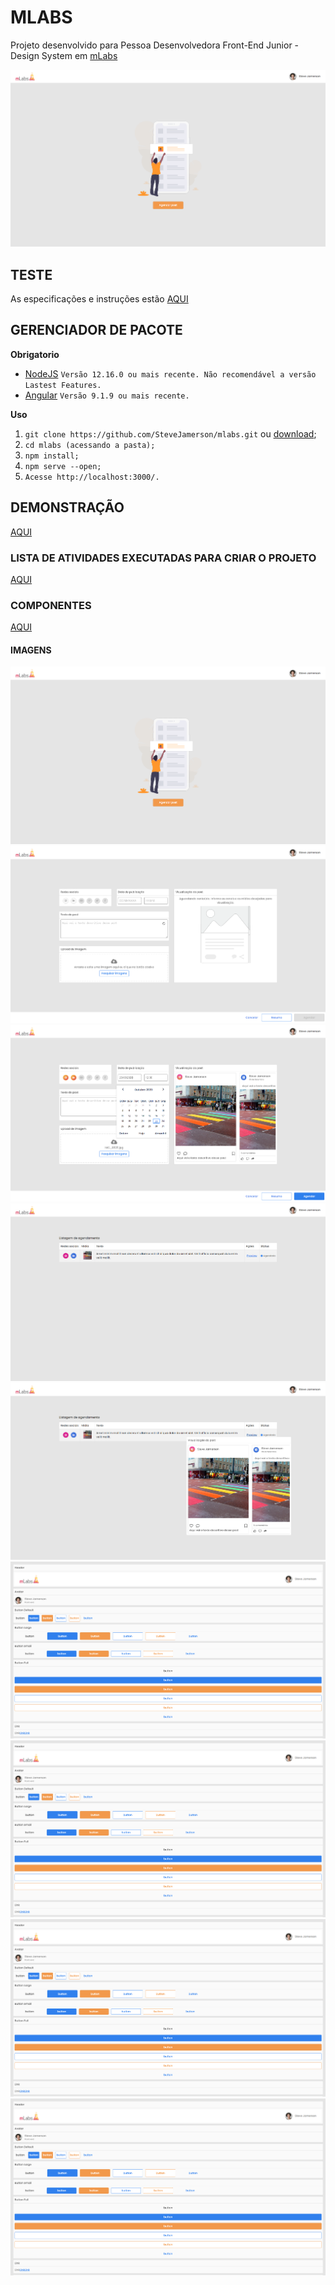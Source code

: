 # MLABS
Projeto desenvolvido para Pessoa Desenvolvedora Front-End Junior - Design System em [mLabs](https://www.mlabs.com.br/)

![Tela Inicial](https://github.com/SteveJamerson/mlabs/blob/main/src/assets/images/tela_inicial.png)

## TESTE
As especificações e instruções estão [AQUI](https://github.com/mlabssoftware/mlabs-teste/blob/master/front-end/front-end.md)

## GERENCIADOR DE PACOTE

  **Obrigatorio**

  -  [NodeJS](https://nodejs.org/en/) ```Versão 12.16.0 ou mais recente. Não recomendável a versão Lastest Features.```
  -  [Angular](https://cli.angular.io/) ```Versão 9.1.9 ou mais recente.```
  

  **Uso**
  
  1. ```git clone https://github.com/SteveJamerson/mlabs.git``` ou [download](https://github.com/SteveJamerson/mlabs.git);
  2. ```cd mlabs (acessando a pasta);```
  3. ```npm install;```
  4. ```npm serve --open;```
  5. ```Acesse http://localhost:3000/.```
  

## DEMONSTRAÇÃO
[AQUI](https://mlabs.stevejamerson.com/)

### LISTA DE ATIVIDADES EXECUTADAS PARA CRIAR O PROJETO

[AQUI](https://github.com/SteveJamerson/mlabs/blob/main/tasks.md)

### COMPONENTES

[AQUI](https://mlabs.stevejamerson.com/components)

#### IMAGENS

![Tela Inicial](https://github.com/SteveJamerson/mlabs/blob/main/src/assets/images/tela_inicial.png)
![Agendamento](https://github.com/SteveJamerson/mlabs/blob/main/src/assets/images/agendamento.png)
![Agendamento](https://github.com/SteveJamerson/mlabs/blob/main/src/assets/images/agendamento2.png)
![Lista Agendamento](https://github.com/SteveJamerson/mlabs/blob/main/src/assets/images/lista_de_agendamento.png)
![Lista Agendamento](https://github.com/SteveJamerson/mlabs/blob/main/src/assets/images/lista_de_agendamento2.png)
![Componentes](https://github.com/SteveJamerson/mlabs/blob/main/src/assets/images/componentes.png)
![Componentes](https://github.com/SteveJamerson/mlabs/blob/main/src/assets/images/componentes.png)
![Componentes](https://github.com/SteveJamerson/mlabs/blob/main/src/assets/images/componentes.png)
![Componentes](https://github.com/SteveJamerson/mlabs/blob/main/src/assets/images/componentes.png)
